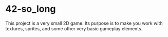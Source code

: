 # 42-so_long
This project is a very small 2D game. Its purpose is to make you work with textures, sprites, and some other very basic gameplay elements.
